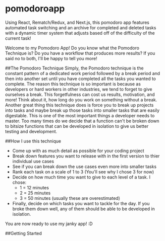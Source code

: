 # pomodoroapp
Using React, Rematch/Redux, and Next.js, this pomodoro app features automated task switching and an archive for completed and deleted tasks with a dynamic timer system that adjusts based off of the difficulty of the current task!

Welcome to my Pomodoro App! Do you know what the Pomodoro Technique is? Do you have a workflow that produces more results? If you said no to both, I'll be happy to tell you more!

##The Pomodoro Technique
Simply, the Pomodoro technique is the constant pattern of a dedicated work period followed by a break period and then into another set until you have completed all the tasks you wanted to complete. The reason this technique is so important is because as developers or hard workers in other industries, we tend to forget to give ourselves a break. This forgetfulness can cost us results, motivation, and more! Think about it, how long do you work on something without a break. 
  Another great thing this technique does is force you to break up projects into tasks and maybe break up those tasks into smaller tasks that are easily digestable. This is one of the most important things a developer needs to master. Too many times do we decide that a function can't be broken down to bitsize functions that can be developed in isolation to give us better testing and development.
  
##How I use this technique
- Come up with as much detail as possible for your coding project
- Break down features you want to release with in the first version to thier individual use cases
- See if you can break down the use cases even more into smaller tasks
- Rank each task on a scale of 1 to 3 (You'll see why I chose 3 for now)
- Decide on how much time you want to give to each level of a task. I chose:
  - 1 = 12 minutes
  - 2 = 25 minutes
  - 3 = 50 minutes (usually these are overestimated)
- Finally, decide on which tasks you want to tackle for the day. If you broke them down well, any of them should be able to be developed in isolation.

You are now ready to use my janky app! :D

##Getting Started
